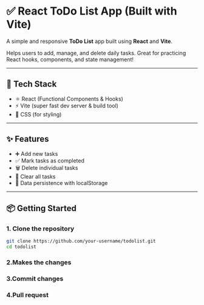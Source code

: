 # ✅ React ToDo List App (Built with Vite)

A simple and responsive **ToDo List** app built using **React** and **Vite**.

Helps users to add, manage, and delete daily tasks. Great for practicing React hooks, components, and state management!

---

## 🚀 Tech Stack

- ⚛️ React (Functional Components & Hooks)  
- ⚡ Vite (super fast dev server & build tool)  
- 🧼 CSS (for styling)

---

## ✨ Features

- ➕ Add new tasks  
- ✅ Mark tasks as completed  
- 🗑️ Delete individual tasks  
- 🧹 Clear all tasks  
- 🔁 Data persistence with localStorage

---

## 📦 Getting Started

### 1. Clone the repository

```bash
git clone https://github.com/your-username/todolist.git
cd todolist

```
### 2.Makes the changes

### 3.Commit changes

### 4.Pull request

